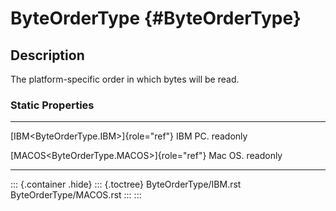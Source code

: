 ByteOrderType {#ByteOrderType}
=============

Description
-----------

The platform-specific order in which bytes will be read.

### Static Properties

  -------------------------------------------- ---------
  [IBM\<ByteOrderType.IBM\>]{role="ref"}       IBM PC.
  readonly                                     

  [MACOS\<ByteOrderType.MACOS\>]{role="ref"}   Mac OS.
  readonly                                     
  -------------------------------------------- ---------

::: {.container .hide}
::: {.toctree}
ByteOrderType/IBM.rst ByteOrderType/MACOS.rst
:::
:::
